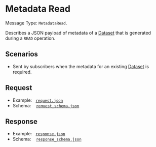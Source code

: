 # Metadata Read

Message Type: `MetadataRead`.

Describes a JSON payload of metadata of a [Dataset](https://github.com/JiscRDSS/rdss-canonical-data-model/tree/master/properties/Dataset) that is generated during a `READ` operation.

## Scenarios

- Sent by subscribers when the metadata for an existing [Dataset](https://github.com/JiscRDSS/rdss-canonical-data-model/tree/master/properties/Dataset) is required.

## Request

- Example:&nbsp;&nbsp;&nbsp;[`request.json`](request.json)
- Schema:&nbsp;&nbsp;&nbsp;&nbsp;[`request_schema.json`](request_schema.json)

## Response

- Example:&nbsp;&nbsp;&nbsp;[`response.json`](response.json)
- Schema:&nbsp;&nbsp;&nbsp;&nbsp;[`response_schema.json`](response_schema.json)
